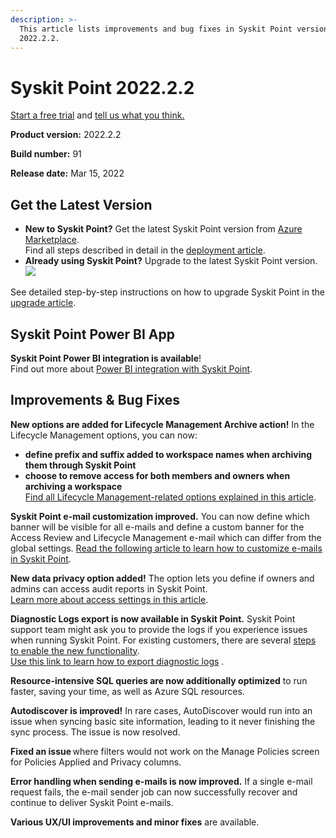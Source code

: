 ```yaml
---
description: >-
  This article lists improvements and bug fixes in Syskit Point version
  2022.2.2.
---
```


# Syskit Point 2022.2.2

[Start a free trial](https://www.syskit.com/products/point/free-trial/) and [tell us what you think.](https://www.syskit.com/company/contact-us/)

**Product version:** 2022.2.2

**Build number:** 91

**Release date:** Mar 15, 2022

## Get the Latest Version

* **New to Syskit Point?** Get the latest Syskit Point version from [Azure Marketplace](https://azuremarketplace.microsoft.com/en-us/marketplace/apps/syskitltd.syskit\_point).\
  Find all steps described in detail in the [deployment article](../../../set-up-point-enterprise/deployment/deploy-syskit-point.md).
* **Already using Syskit Point?** Upgrade to the latest Syskit Point version.\
  [![](https://aka.ms/deploytoazurebutton)](https://portal.azure.com/#create/Microsoft.Template/uri/https%3A%2F%2Fsyskitassetsstorage.blob.core.windows.net%2Fpoint%2FARMTemplates%2FPointUpdateDeploy%2FPointUpdateTemplate.json)

See detailed step-by-step instructions on how to upgrade Syskit Point in the [upgrade article](../../../set-up-point-enterprise/deployment/upgrade-syskit-point.md).

## Syskit Point Power BI App

**Syskit Point Power BI integration is available**!\
Find out more about [Power BI integration with Syskit Point](../../../power-platform/power-platform-reports/power-bi-reports.md).

## Improvements & Bug Fixes

**New options are added for Lifecycle Management Archive action!** In the Lifecycle Management options, you can now:

* **define prefix and suffix added to workspace names when archiving them through Syskit Point**
* **choose to remove access for both members and owners when archiving a workspace**\
  [Find all Lifecycle Management-related options explained in this article](../../../governance-and-automation/lifecycle-management/enable-lifecycle-management.md).

**Syskit Point e-mail customization improved.** You can now define which banner will be visible for all e-mails and define a custom banner for the Access Review and Lifecycle Management e-mail which can differ from the global settings. [Read the following article to learn how to customize e-mails in Syskit Point](../../../configuration/customize-emails.md).

**New data privacy option added!** The option lets you define if owners and admins can access audit reports in Syskit Point.\
[Learn more about access settings in this article](../../../configuration/enable-role-based-access.md).

**Diagnostic Logs export is now available in Syskit Point.** Syskit Point support team might ask you to provide the logs if you experience issues when running Syskit Point. For existing customers, there are several [steps to enable the new functionality](../../../troubleshooting/setup-diagnostic-logs-export.md).\
[Use this link to learn how to export diagnostic logs](../../../troubleshooting/export-diagnostic-logs.md) .

**Resource-intensive SQL queries are now additionally optimized** to run faster, saving your time, as well as Azure SQL resources.

**Autodiscover is improved!** In rare cases, AutoDiscover would run into an issue when syncing basic site information, leading to it never finishing the sync process. The issue is now resolved.

**Fixed an issue** where filters would not work on the Manage Policies screen for Policies Applied and Privacy columns. 

**Error handling when sending e-mails is now improved.** If a single e-mail request fails, the e-mail sender job can now successfully recover and continue to deliver Syskit Point e-mails.

**Various UX/UI improvements and minor fixes** are available. 
